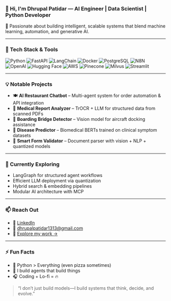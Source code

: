 ### 👋 Hi, I'm Dhrupal Patidar — AI Engineer | Data Scientist | Python Developer

🚀 Passionate about building intelligent, scalable systems that blend machine learning, automation, and generative AI.

---

### 🧰 Tech Stack & Tools

![Python](https://img.shields.io/badge/Python-3776AB?style=for-the-badge&logo=python&logoColor=white)
![FastAPI](https://img.shields.io/badge/FastAPI-009688?style=for-the-badge&logo=fastapi&logoColor=white)
![LangChain](https://img.shields.io/badge/LangChain-000000?style=for-the-badge&logo=LangChain&logoColor=white)
![Docker](https://img.shields.io/badge/Docker-2496ED?style=for-the-badge&logo=docker&logoColor=white)
![PostgreSQL](https://img.shields.io/badge/PostgreSQL-336791?style=for-the-badge&logo=postgresql&logoColor=white)
![N8N](https://img.shields.io/badge/n8n-ef5c55?style=for-the-badge&logo=n8n&logoColor=white)
![OpenAI](https://img.shields.io/badge/OpenAI-412991?style=for-the-badge&logo=openai&logoColor=white)
![Hugging Face](https://img.shields.io/badge/HuggingFace-FFD21F?style=for-the-badge&logo=huggingface&logoColor=black)
![AWS](https://img.shields.io/badge/AWS-232F3E?style=for-the-badge&logo=amazonaws&logoColor=white)
![Pinecone](https://img.shields.io/badge/Pinecone-02A698?style=for-the-badge&logo=pinecone&logoColor=white)
![Milvus](https://img.shields.io/badge/Milvus-00A3E0?style=for-the-badge&logo=milvus&logoColor=white)
![Streamlit](https://img.shields.io/badge/Streamlit-FF4B4B?style=for-the-badge&logo=streamlit&logoColor=white)

---

### 💡 Notable Projects
- 🍽️ **AI Restaurant Chatbot** – Multi-agent system for order automation & API integration  
- 🧾 **Medical Report Analyzer** – TrOCR + LLM for structured data from scanned PDFs  
- 🛫 **Boarding Bridge Detector** – Vision model for aircraft docking assistance  
- 🧠 **Disease Predictor** – Biomedical BERTs trained on clinical symptom datasets  
- 📄 **Smart Form Validator** – Document parser with vision + NLP + quantized models

---

### 🔭 Currently Exploring
- LangGraph for structured agent workflows  
- Efficient LLM deployment via quantization  
- Hybrid search & embedding pipelines  
- Modular AI architecture with MCP

---

### 📫 Reach Out
- 💼 [LinkedIn](https://www.linkedin.com/in/dhrupal-patel-85667a325/)
- 💌 dhrupalpatidar1313@gmail.com
- 📂 [Explore my work →](https://github.com/dhrupalpatidar1313)

---

### ⚡ Fun Facts
- 🐍 Python > Everything (even pizza sometimes)
- 🤖 I build agents that build things
- 🎧 Coding + Lo-fi = 🔥

> “I don’t just build models—I build systems that think, decide, and evolve.”



<!---
dhrupalpatidar1313/dhrupalpatidar1313 is a ✨ special ✨ repository because its `README.md` (this file) appears on your GitHub profile.
You can click the Preview link to take a look at your changes.
--->
